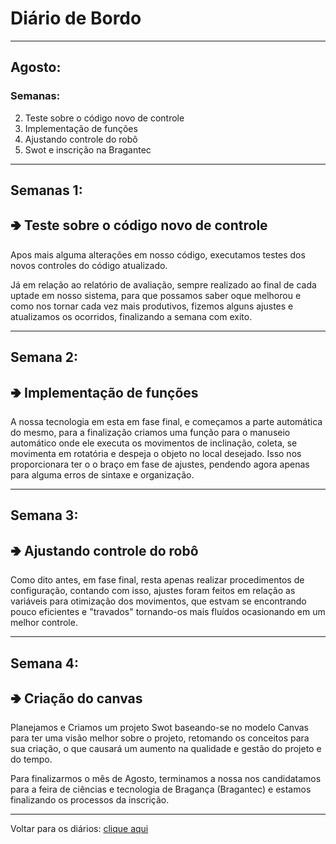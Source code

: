 # Diário de Bordo

---
## Agosto:
### Semanas:
2. Teste sobre o código novo de controle
3. Implementação de funções
4. Ajustando controle do robô
5. Swot e inscrição na Bragantec    


---
## Semanas 1:
<h2>&#129154 Teste sobre o código novo de controle</h2>

Apos mais alguma alterações em nosso código, executamos testes dos novos controles do código atualizado. 


Já em relação ao relatório de avaliação, sempre realizado ao final de cada uptade em nosso sistema, para que possamos saber oque melhorou e como nos tornar cada vez mais produtivos, fizemos alguns ajustes e atualizamos os ocorridos, finalizando a semana com exito.

---
## Semana 2:
<h2>&#129154 Implementação de funções</h2>

A nossa tecnologia em esta em fase final, e começamos a parte automática do mesmo, para a finalização criamos uma função para o manuseio automático onde ele executa os movimentos de inclinação, coleta, se movimenta em rotatória e despeja o objeto no local desejado.
Isso nos proporcionara ter o o braço em fase de ajustes, pendendo agora apenas para alguma erros de sintaxe e organização.

---
## Semana 3:
<h2>&#129154 Ajustando controle do robô</h2>

Como dito antes, em fase final, resta apenas realizar procedimentos de configuração, contando com isso, ajustes foram feitos em relação as variáveis para otimização dos movimentos, que estvam se encontrando pouco eficientes e "travados" tornando-os mais fluídos  ocasionando em um melhor controle.

---
## Semana 4:
<h2>&#129154 Criação do canvas</h2>

Planejamos e Criamos um  projeto Swot baseando-se no modelo Canvas para ter uma visão melhor sobre o projeto, retomando os conceitos para sua criação, o que causará um aumento na qualidade e gestão do projeto e do tempo.

Para finalizarmos o mês de Agosto, terminamos a nossa nos candidatamos para a feira de ciências e tecnologia de Bragança (Bragantec) e estamos finalizando os processos da inscrição.    

---

Voltar para os diários: [clique aqui](./menu_diario.md)
